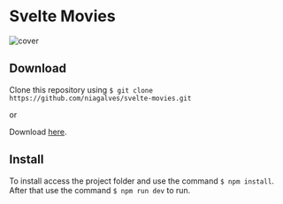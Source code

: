 # Svelte Movies

<img src="https://github.com/niagalves/svelte-movies/blob/master/img/cover.png?raw=true" alt="cover" />


## Download

Clone this repository using `$ git clone https://github.com/niagalves/svelte-movies.git`

or

Download <a href="https://github.com/niagalves/svelte-movies/archive/refs/heads/master.zip">here</a>.

## Install

To install access the project folder and use the command `$ npm install`.
After that use the command `$ npm run dev` to run.

